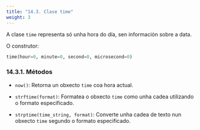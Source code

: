 ```yaml
---
title: "14.3. Clase time"
weight: 3
---
```


A clase `time` representa só unha hora do día, sen información sobre a data.

O construtor:

```python
time(hour=0, minute=0, second=0, microsecond=0)
```

### 14.3.1. Métodos

- `now()`: Retorna un obxecto `time` coa hora actual.

- `strftime(format)`: Formatea o obxecto `time` como unha cadea utilizando o formato especificado.

- `strptime(time_string, format)`: Converte unha cadea de texto nun obxecto `time` segundo o formato especificado.
